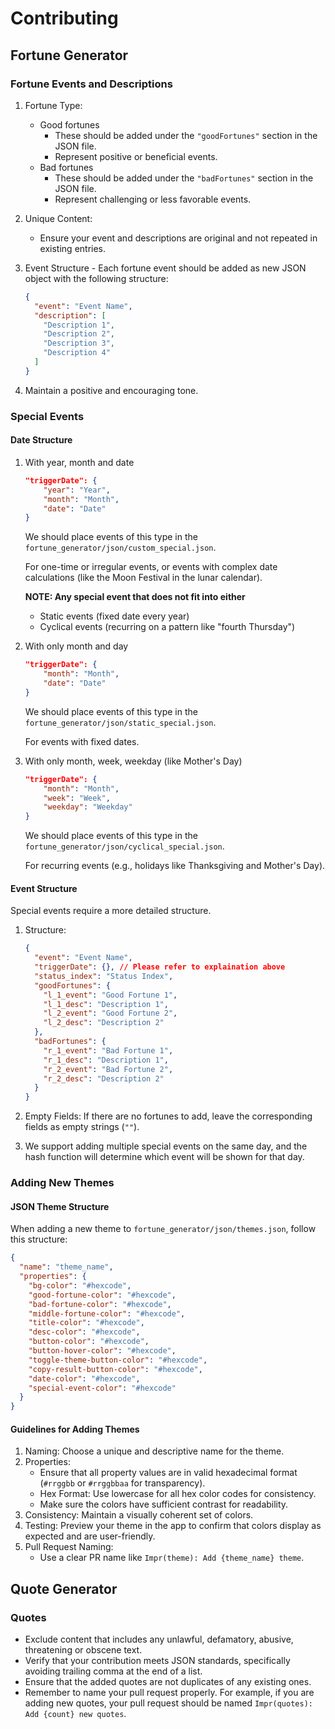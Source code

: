 # Contributing

## Fortune Generator

### Fortune Events and Descriptions

1. Fortune Type:
   - Good fortunes
     - These should be added under the `"goodFortunes"` section in the JSON
       file.
     - Represent positive or beneficial events.
   - Bad fortunes
     - These should be added under the `"badFortunes"` section in the JSON file.
     - Represent challenging or less favorable events.

2. Unique Content:
   - Ensure your event and descriptions are original and not repeated in
     existing entries.

3. Event Structure - Each fortune event should be added as new JSON object with
   the following structure:
   ```json
   {
     "event": "Event Name",
     "description": [
       "Description 1",
       "Description 2",
       "Description 3",
       "Description 4"
     ]
   }
   ```

4. Maintain a positive and encouraging tone.

### Special Events
#### Date Structure
1. With year, month and date
    ```json
    "triggerDate": {
        "year": "Year",
        "month": "Month",
        "date": "Date"
    }
    ```

    We should place events of this type in the `fortune_generator/json/custom_special.json`.

    For one-time or irregular events, or events with complex date calculations (like the Moon Festival in the lunar calendar).

    **NOTE: Any special event that does not fit into either**
    - Static events (fixed date every year)
    - Cyclical events (recurring on a pattern like "fourth Thursday")

2. With only month and day
    ```json
    "triggerDate": {
        "month": "Month",
        "date": "Date"
    }
    ```

    We should place events of this type in the `fortune_generator/json/static_special.json`.

    For events with fixed dates.

3. With only month, week, weekday (like Mother's Day)
    ```json
    "triggerDate": {
        "month": "Month",
        "week": "Week",
        "weekday": "Weekday"
    }
    ```

    We should place events of this type in the `fortune_generator/json/cyclical_special.json`.

    For recurring events (e.g., holidays like Thanksgiving and Mother's Day).

#### Event Structure
Special events require a more detailed structure.

1. Structure:
   ```json
   {
     "event": "Event Name",
     "triggerDate": {}, // Please refer to explaination above
     "status_index": "Status Index",
     "goodFortunes": {
       "l_1_event": "Good Fortune 1",
       "l_1_desc": "Description 1",
       "l_2_event": "Good Fortune 2",
       "l_2_desc": "Description 2"
     },
     "badFortunes": {
       "r_1_event": "Bad Fortune 1",
       "r_1_desc": "Description 1",
       "r_2_event": "Bad Fortune 2",
       "r_2_desc": "Description 2"
     }
   }
   ```

2. Empty Fields: If there are no fortunes to add, leave the corresponding fields
   as empty strings (`""`).

3. We support adding multiple special events on the same day,
   and the hash function will determine which event will be shown for that day.

### Adding New Themes

#### JSON Theme Structure

When adding a new theme to `fortune_generator/json/themes.json`, follow this
structure:

```json
{
  "name": "theme_name",
  "properties": {
    "bg-color": "#hexcode",
    "good-fortune-color": "#hexcode",
    "bad-fortune-color": "#hexcode",
    "middle-fortune-color": "#hexcode",
    "title-color": "#hexcode",
    "desc-color": "#hexcode",
    "button-color": "#hexcode",
    "button-hover-color": "#hexcode",
    "toggle-theme-button-color": "#hexcode",
    "copy-result-button-color": "#hexcode",
    "date-color": "#hexcode",
    "special-event-color": "#hexcode"
  }
}
```

#### Guidelines for Adding Themes

1. Naming: Choose a unique and descriptive name for the theme.
2. Properties:
   - Ensure that all property values are in valid hexadecimal format (`#rrggbb`
     or `#rrggbbaa` for transparency).
   - Hex Format: Use lowercase for all hex color codes for consistency.
   - Make sure the colors have sufficient contrast for readability.
3. Consistency: Maintain a visually coherent set of colors.
4. Testing: Preview your theme in the app to confirm that colors display as
   expected and are user-friendly.
5. Pull Request Naming:
   - Use a clear PR name like `Impr(theme): Add {theme_name} theme`.

## Quote Generator

### Quotes

- Exclude content that includes any unlawful, defamatory, abusive, threatening
  or obscene text.
- Verify that your contribution meets JSON standards, specifically avoiding
  trailing comma at the end of a list.
- Ensure that the added quotes are not duplicates of any existing ones.
- Remember to name your pull request properly. For example, if you are adding
  new quotes, your pull request should be named
  `Impr(quotes): Add {count} new quotes`.
